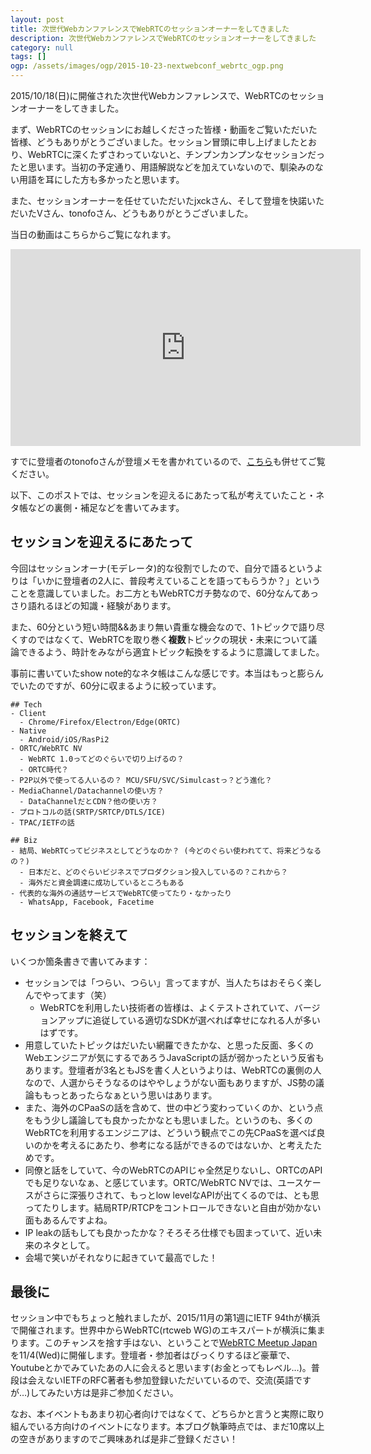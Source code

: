 ```yaml
---
layout: post
title: 次世代WebカンファレンスでWebRTCのセッションオーナーをしてきました
description: 次世代WebカンファレンスでWebRTCのセッションオーナーをしてきました
category: null
tags: []
ogp: /assets/images/ogp/2015-10-23-nextwebconf_webrtc_ogp.png
---
```


2015/10/18(日)に開催された次世代Webカンファレンスで、WebRTCのセッションオーナーをしてきました。

まず、WebRTCのセッションにお越しくださった皆様・動画をご覧いただいた皆様、どうもありがとうございました。セッション冒頭に申し上げましたとおり、WebRTCに深くたずさわっていないと、チンプンカンプンなセッションだったと思います。当初の予定通り、用語解説などを加えていないので、馴染みのない用語を耳にした方も多かったと思います。

また、セッションオーナーを任せていただいたjxckさん、そして登壇を快諾いただいたVさん、tonofoさん、どうもありがとうございました。

当日の動画はこちらからご覧になれます。

<iframe width="560" height="315" src="https://www.youtube.com/embed/dxFa055NtTo" frameborder="0" allowfullscreen></iframe>

すでに登壇者のtonofoさんが登壇メモを書かれているので、[こちら](http://tnoho.com/web/webrtc/653)も併せてご覧ください。

以下、このポストでは、セッションを迎えるにあたって私が考えていたこと・ネタ帳などの裏側・補足などを書いてみます。

## セッションを迎えるにあたって

今回はセッションオーナ(モデレータ)的な役割でしたので、自分で語るというよりは「いかに登壇者の2人に、普段考えていることを語ってもらうか？」ということを意識していました。お二方ともWebRTCガチ勢なので、60分なんてあっさり語れるほどの知識・経験があります。

また、60分という短い時間&&あまり無い貴重な機会なので、1トピックで語り尽くすのではなくて、WebRTCを取り巻く**複数**トピックの現状・未来について議論できるよう、時計をみながら適宜トピック転換をするように意識してました。

事前に書いていたshow note的なネタ帳はこんな感じです。本当はもっと膨らんでいたのですが、60分に収まるように絞っています。

```
## Tech
- Client
  - Chrome/Firefox/Electron/Edge(ORTC)
- Native
  - Android/iOS/RasPi2
- ORTC/WebRTC NV
  - WebRTC 1.0ってどのぐらいで切り上げるの？
  - ORTC時代？
- P2P以外で使ってる人いるの？ MCU/SFU/SVC/Simulcastっ？どう進化？
- MediaChannel/Datachannelの使い方？
  - DataChannelだとCDN？他の使い方？
- プロトコルの話(SRTP/SRTCP/DTLS/ICE)
- TPAC/IETFの話

## Biz
- 結局、WebRTCってビジネスとしてどうなのか？ (今どのぐらい使われてて、将来どうなるの？)
  - 日本だと、どのぐらいビジネスでプロダクション投入しているの？これから？
  - 海外だと資金調達に成功しているところもある
- 代表的な海外の通話サービスでWebRTC使ってたり・なかったり
  - WhatsApp, Facebook, Facetime
```

## セッションを終えて

いくつか箇条書きで書いてみます：

- セッションでは「つらい、つらい」言ってますが、当人たちはおそらく楽しんでやってます（笑）
  - WebRTCを利用したい技術者の皆様は、よくテストされていて、バージョンアップに追従している適切なSDKが選べれば幸せになれる人が多いはずです。
- 用意していたトピックはだいたい網羅できたかな、と思った反面、多くのWebエンジニアが気にするであろうJavaScriptの話が弱かったという反省もあります。登壇者が3名ともJSを書く人というよりは、WebRTCの裏側の人なので、人選からそうなるのはややしょうがない面もありますが、JS勢の議論ももっとあったらなぁという思いはあります。
- また、海外のCPaaSの話を含めて、世の中どう変わっていくのか、という点をもう少し議論しても良かったかなとも思いました。というのも、多くのWebRTCを利用するエンジニアは、どういう観点でこの先CPaaSを選べば良いのかを考えるにあたり、参考になる話ができるのではないか、と考えたためです。
- 同僚と話をしていて、今のWebRTCのAPIじゃ全然足りないし、ORTCのAPIでも足りないなぁ、と感じています。ORTC/WebRTC NVでは、ユースケースがさらに深張りされて、もっとlow levelなAPIが出てくるのでは、とも思ってたりします。結局RTP/RTCPをコントロールできないと自由が効かない面もあるんですよね。
- IP leakの話もしても良かったかな？そろそろ仕様でも固まっていて、近い未来のネタとして。
- 会場で笑いがそれなりに起きていて最高でした！

## 最後に

セッション中でもちょっと触れましたが、2015/11月の第1週にIETF 94thが横浜で開催されます。世界中からWebRTC(rtcweb WG)のエキスパートが横浜に集まります。このチャンスを捨す手はない、ということで[WebRTC Meetup Japan](https://44145dc9ce5b767cd2eb8b7683.doorkeeper.jp/events/33154)を11/4(Wed)に開催します。登壇者・参加者はびっくりするほど豪華で、Youtubeとかでみていたあの人に会えると思います(お金とってもレベル…)。普段は会えないIETFのRFC著者も参加登録いただいているので、交流(英語ですが…)してみたい方は是非ご参加ください。

なお、本イベントもあまり初心者向けではなくて、どちらかと言うと実際に取り組んでいる方向けのイベントになります。本ブログ執筆時点では、まだ10席以上の空きがありますのでご興味あれば是非ご登録ください！
